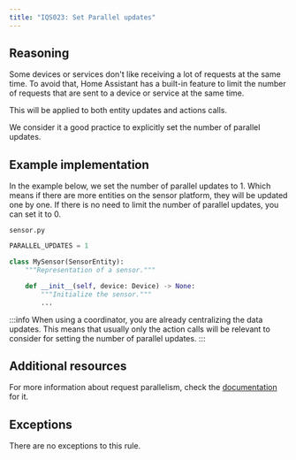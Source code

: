 ```yaml
---
title: "IQS023: Set Parallel updates"
---
```


## Reasoning

Some devices or services don't like receiving a lot of requests at the same time.
To avoid that, Home Assistant has a built-in feature to limit the number of requests that are sent to a device or service at the same time.

This will be applied to both entity updates and actions calls.

We consider it a good practice to explicitly set the number of parallel updates.

## Example implementation

In the example below, we set the number of parallel updates to 1.
Which means if there are more entities on the sensor platform, they will be updated one by one.
If there is no need to limit the number of parallel updates, you can set it to 0.

`sensor.py`
```python {1} showLineNumbers
PARALLEL_UPDATES = 1

class MySensor(SensorEntity):
    """Representation of a sensor."""

    def __init__(self, device: Device) -> None:
        """Initialize the sensor."""
        ...
```

:::info
When using a coordinator, you are already centralizing the data updates.
This means that usually only the action calls will be relevant to consider for setting the number of parallel updates.
:::

## Additional resources

For more information about request parallelism, check the [documentation](../../../integration_fetching_data#request-parallelism) for it.

## Exceptions

There are no exceptions to this rule.